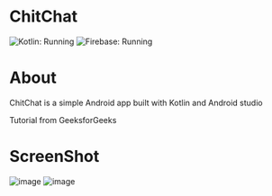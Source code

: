 # ChitChat

![Kotlin: Running](https://img.shields.io/badge/Kotlin-running-green?style=for-the-badge)
![Firebase: Running](https://img.shields.io/badge/Firebase-running-orange?style=for-the-badge)

# About
ChitChat is a simple Android app built with Kotlin and Android studio


Tutorial from GeeksforGeeks


# ScreenShot
![image](https://user-images.githubusercontent.com/83566086/186386179-2e737ab1-d6a8-4b48-a51d-4a46df8e11d0.png)
![image](https://user-images.githubusercontent.com/83566086/186386288-d14b7b4e-6e0e-4203-a9f1-2ce21226af4b.png)

